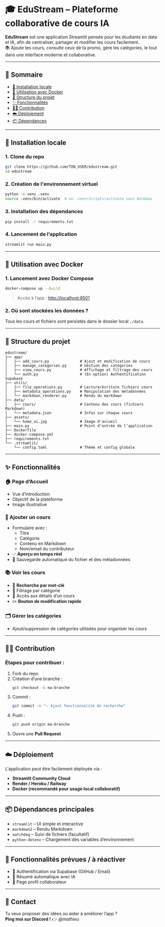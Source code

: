 # 🎓 EduStream – Plateforme collaborative de cours IA

**EduStream** est une application Streamlit pensée pour les étudiants en data et IA, afin de centraliser, partager et modifier les cours facilement.  
📚 Ajoute tes cours, consulte ceux de ta promo, gère les catégories, le tout dans une interface moderne et collaborative.

---

## 🧭 Sommaire

- [🚀 Installation locale](#-installation-locale)
- [🐳 Utilisation avec Docker](#-utilisation-avec-docker)
- [📂 Structure du projet](#-structure-du-projet)
- [✨ Fonctionnalités](#-fonctionnalités)
- [🧑‍💻 Contribution](#-contribution)
- [☁️ Déploiement](#-déploiement)
- [📦 Dépendances](#-dépendances)

---

## 🚀 Installation locale

### 1. Clone du repo
```bash
git clone https://github.com/TON_USER/edustream.git
cd edustream
```

### 2. Création de l'environnement virtuel
```bash
python -m venv .venv
source .venv/bin/activate  # ou .venv\Scripts\activate sous Windows
```

### 3. Installation des dépendances
```bash
pip install -r requirements.txt
```

### 4. Lancement de l’application
```bash
streamlit run main.py
```

---

## 🐳 Utilisation avec Docker

### 1. Lancement avec Docker Compose
```bash
docker-compose up --build
```

> Accès à l’app : [http://localhost:8501](http://localhost:8501)

### 2. Où sont stockées les données ?
Tous les cours et fichiers sont persistés dans le dossier local `./data`.

---

## 📂 Structure du projet

```
edustream/
├── app/
│   ├── add_cours.py              # Ajout et modification de cours
│   ├── manage_categories.py      # Gestion des catégories
│   ├── view_cours.py             # Affichage et filtrage des cours
│   └── auth.py                   # (En option) Authentification Supabase
├── utils/
│   ├── file_operations.py        # Lecture/écriture fichiers cours
│   ├── metadata_operations.py    # Manipulation des métadonnées
│   └── markdown_renderer.py      # Rendu du markdown
├── data/
│   ├── cours/                    # Contenu des cours (fichiers Markdown)
│   └── metadata.json             # Infos sur chaque cours
├── assets/
│   └── home_ai.jpg               # Image d'accueil
├── main.py                       # Point d’entrée de l’application
├── Dockerfile
├── docker-compose.yml
├── requirements.txt
└── .streamlit/
    └── config.toml               # Thème et config globale
```

---

## ✨ Fonctionnalités

### 🏠 Page d’Accueil
- Vue d’introduction
- Objectif de la plateforme
- Image illustrative

### 📘 Ajouter un cours
- Formulaire avec :
  - Titre
  - Catégorie
  - Contenu en Markdown
  - Nom/email du contributeur
- ✅ **Aperçu en temps réel**
- 📅 Sauvegarde automatique du fichier et des métadonnées

### 📚 Voir les cours
- 🔎 **Recherche par mot-clé**
- 📁 Filtrage par catégorie
- 📄 Accès aux détails d’un cours
- ✏️ **Bouton de modification rapide**

### 🗂️ Gérer les catégories
- Ajout/suppression de catégories utilisées pour organiser les cours

---

## 🧑‍💻 Contribution

### Étapes pour contribuer :
1. Fork du repo
2. Création d’une branche :
   ```bash
   git checkout -b ma-branche
   ```
3. Commit :
   ```bash
   git commit -m "✨ Ajout fonctionnalité de recherche"
   ```
4. Push :
   ```bash
   git push origin ma-branche
   ```
5. Ouvre une **Pull Request**

---

## ☁️ Déploiement

L'application peut être facilement déployée via :
- **Streamlit Community Cloud**
- **Render / Heroku / Railway**
- **Docker (recommandé pour usage local collaboratif)**

---

## 📦 Dépendances principales

- `streamlit` – UI simple et interactive
- `markdown2` – Rendu Markdown
- `watchdog` – Suivi de fichiers (facultatif)
- `python-dotenv` – Chargement des variables d’environnement

---

## 🚧 Fonctionnalités prévues / à réactiver
- 🔐 Authentification via Supabase (GitHub / Email)
- 🤖 Résumé automatique avec IA
- 👤 Page profil collaborateur

---

## 💬 Contact
Tu veux proposer des idées ou aider à améliorer l’app ?  
**Ping moi sur Discord !** 👉 _@mathieu_